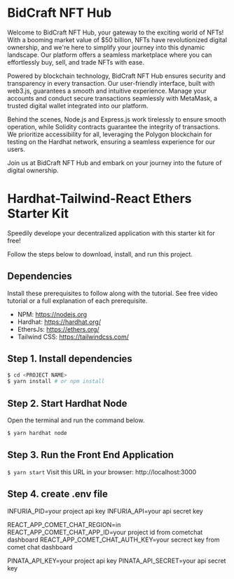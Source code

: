 # BidCraft NFT Hub
Welcome to BidCraft NFT Hub, your gateway to the exciting world of NFTs! With a booming market value of $50 billion, NFTs have revolutionized digital ownership, and we're here to simplify your journey into this dynamic landscape. Our platform offers a seamless marketplace where you can effortlessly buy, sell, and trade NFTs with ease.

Powered by blockchain technology, BidCraft NFT Hub ensures security and transparency in every transaction. Our user-friendly interface, built with web3.js, guarantees a smooth and intuitive experience. Manage your accounts and conduct secure transactions seamlessly with MetaMask, a trusted digital wallet integrated into our platform.

Behind the scenes, Node.js and Express.js work tirelessly to ensure smooth operation, while Solidity contracts guarantee the integrity of transactions. We prioritize accessibility for all, leveraging the Polygon blockchain for testing on the Hardhat network, ensuring a seamless experience for our users.

Join us at BidCraft NFT Hub and embark on your journey into the future of digital ownership.

# Hardhat-Tailwind-React Ethers Starter Kit
Speedily develope your decentralized application with this starter kit for free!

Follow the steps below to download, install, and run this project.

## Dependencies
Install these prerequisites to follow along with the tutorial. See free video tutorial or a full explanation of each prerequisite.
- NPM: https://nodejs.org
- Hardhat: https://hardhat.org/
- EthersJs: https://ethers.org/
- Tailwind CSS: https://tailwindcss.com/





## Step 1. Install dependencies
```sh
$ cd <PROJECT NAME>
$ yarn install # or npm install
```
## Step 2. Start Hardhat Node
Open the terminal and run the command below.
```sh
$ yarn hardhat node
```

## Step 3. Run the Front End Application
`$ yarn start`
Visit this URL in your browser: http://localhost:3000


## Step 4. create .env file 

INFURIA_PID=your project  api key
INFURIA_API=your api secret key


REACT_APP_COMET_CHAT_REGION=in
REACT_APP_COMET_CHAT_APP_ID=your project  id from cometchat dashboard
REACT_APP_COMET_CHAT_AUTH_KEY=your secrect  key from comet chat dashboard


PINATA_API_KEY=your project  api key
PINATA_API_SECRET=your api secret key
